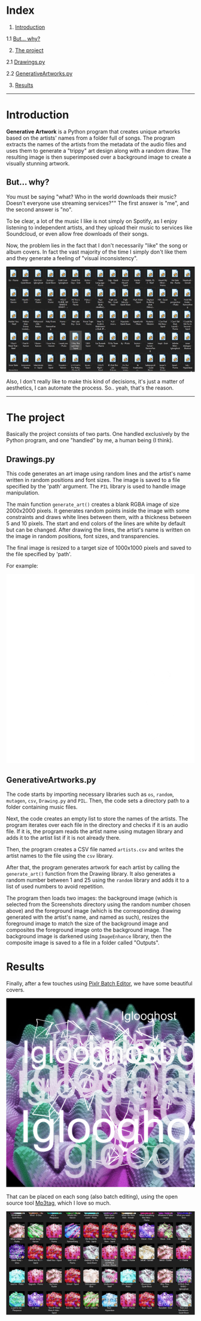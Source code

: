 # Index
1. [Introduction](#introduction)

  1.1 [But... why?](#But...why?)

2. [The project](#the_project)

  2.1 [Drawings.py](#drawings)

  2.2 [GenerativeArtworks.py](#generativeartworks)

3. [Results](#results)

---

# Introduction
<a id="introduction"></a>

**Generative Artwork** is a Python program that creates unique artworks based on the artists' names from a folder full of songs. The program extracts the names of the artists from the metadata of the audio files and uses them to generate a "trippy" art design along with a random draw. The resulting image is then superimposed over a background image to create a visually stunning artwork.

## But... why?
<a id="But... why?"></a>

You must be saying "what? Who in the world downloads their music? Doesn't everyone use streaming services?"" The first answer is "me", and the second answer is "no".

To be clear, a lot of the music I like is not simply on Spotify, as I enjoy listening to independent artists, and they upload their music to services like Soundcloud, or even allow free downloads of their songs.

Now, the problem lies in the fact that I don't necessarily "like" the song or album covers. In fact the vast majority of the time I simply don't like them and they generate a feeling of "visual inconsistency".

<p align="center">
  <img src="Anexos/Captura1.jpg">
</p>

Also, I don't really like to make this kind of decisions, it's just a matter of aesthetics, I can automate the process. So.. yeah, that's the reason.

---

# The project
<a id="the_project"></a>

Basically the project consists of two parts. One handled exclusively by the Python program, and one "handled" by me, a human being (I think).

## Drawings.py
<a id="drawings"></a>

This code generates an art image using random lines and the artist's name written in random positions and font sizes. The image is saved to a file specified by the 'path' argument. The `PIL` library is used to handle image manipulation.

The main function `generate_art()` creates a blank RGBA image of size 2000x2000 pixels. It generates random points inside the image with some constraints and draws white lines between them, with a thickness between 5 and 10 pixels. The start and end colors of the lines are white by default but can be changed. After drawing the lines, the artist's name is written on the image in random positions, font sizes, and transparencies.

The final image is resized to a target size of 1000x1000 pixels and saved to the file specified by 'path'.

For example:

<p align="center">
  <img src="Drawings/Imanu_drawing.png">
</p>

## GenerativeArtworks.py
<a id="generativeartworks"></a>

The code starts by importing necessary libraries such as `os`, `random`, `mutagen`, `csv`, `Drawing.py` and `PIL`. Then, the code sets a directory path to a folder containing music files.

Next, the code creates an empty list to store the names of the artists. The program iterates over each file in the directory and checks if it is an audio file. If it is, the program reads the artist name using mutagen library and adds it to the artist list if it is not already there.

Then, the program creates a CSV file named `artists.csv` and writes the artist names to the file using the `csv` library.

After that, the program generates artwork for each artist by calling the `generate_art()` function from the Drawing library. It also generates a random number between 1 and 25 using the `random` library and adds it to a list of used numbers to avoid repetition.

The program then loads two images: the background image (which is selected from the Screenshots directory using the random number chosen above) and the foreground image (which is the corresponding drawing generated with the artist's name, and named as such), resizes the foreground image to match the size of the background image and composites the foreground image onto the background image. The background image is darkened using `ImageEnhance` library, then the composite image is saved to a file in a folder called "Outputs".

# Results
<a id="results"></a>

Finally, after a few touches using [Pixlr Batch Editor](https://pixlr.com/es/batch/), we have some beautiful covers.

<p align="center">
  <img src="Finals/Iglooghost_result.png">
</p>

That can be placed on each song (also batch editing), using the open source tool [Mp3tag](https://www.mp3tag.de/en/), which I love so much.

<p align="center">
  <img src="Anexos/Captura2.jpg">
</p>
